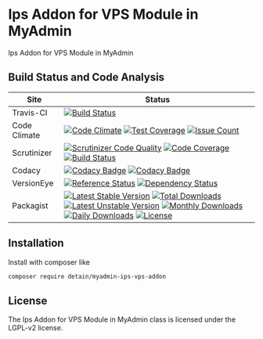 # Ips Addon for VPS Module in MyAdmin

Ips Addon for VPS Module in MyAdmin

## Build Status and Code Analysis

Site          | Status
--------------|---------------------------
Travis-CI     | [![Build Status](https://travis-ci.org/detain/myadmin-ips-vps-addon.svg?branch=master)](https://travis-ci.org/detain/myadmin-ips-vps-addon)
Code Climate  | [![Code Climate](https://codeclimate.com/github/detain/myadmin-ips-vps-addon/badges/gpa.svg)](https://codeclimate.com/github/detain/myadmin-ips-vps-addon) [![Test Coverage](https://codeclimate.com/github/detain/myadmin-ips-vps-addon/badges/coverage.svg)](https://codeclimate.com/github/detain/myadmin-ips-vps-addon/coverage) [![Issue Count](https://codeclimate.com/github/detain/myadmin-ips-vps-addon/badges/issue_count.svg)](https://codeclimate.com/github/detain/myadmin-ips-vps-addon)
Scrutinizer   | [![Scrutinizer Code Quality](https://scrutinizer-ci.com/g/detain/myadmin-ips-vps-addon/badges/quality-score.png?b=master)](https://scrutinizer-ci.com/g/detain/myadmin-ips-vps-addon/?branch=master) [![Code Coverage](https://scrutinizer-ci.com/g/detain/myadmin-ips-vps-addon/badges/coverage.png?b=master)](https://scrutinizer-ci.com/g/detain/myadmin-ips-vps-addon/?branch=master) [![Build Status](https://scrutinizer-ci.com/g/detain/myadmin-ips-vps-addon/badges/build.png?b=master)](https://scrutinizer-ci.com/g/detain/myadmin-ips-vps-addon/build-status/master)
Codacy        | [![Codacy Badge](https://api.codacy.com/project/badge/Grade/226251fc068f4fd5b4b4ef9a40011d06)](https://www.codacy.com/app/detain/myadmin-ips-vps-addon) [![Codacy Badge](https://api.codacy.com/project/badge/Coverage/25fa74eb74c947bf969602fcfe87e349)](https://www.codacy.com/app/detain/myadmin-ips-vps-addon?utm_source=github.com&utm_medium=referral&utm_content=detain/myadmin-ips-vps-addon&utm_campaign=Badge_Coverage)
VersionEye    | [![Reference Status](https://www.versioneye.com/php/detain:myadmin-ips-vps-addon/reference_badge.svg?style=flat)](https://www.versioneye.com/php/detain:myadmin-ips-vps-addon/references) [![Dependency Status](https://www.versioneye.com/user/projects/592f7318bafc5500414dfd2a/badge.svg?style=flat-square)](https://www.versioneye.com/user/projects/592f7318bafc5500414dfd2a)
Packagist     | [![Latest Stable Version](https://poser.pugx.org/detain/myadmin-ips-vps-addon/version)](https://packagist.org/packages/detain/myadmin-ips-vps-addon) [![Total Downloads](https://poser.pugx.org/detain/myadmin-ips-vps-addon/downloads)](https://packagist.org/packages/detain/myadmin-ips-vps-addon) [![Latest Unstable Version](https://poser.pugx.org/detain/myadmin-ips-vps-addon/v/unstable)](//packagist.org/packages/detain/myadmin-ips-vps-addon) [![Monthly Downloads](https://poser.pugx.org/detain/myadmin-ips-vps-addon/d/monthly)](https://packagist.org/packages/detain/myadmin-ips-vps-addon) [![Daily Downloads](https://poser.pugx.org/detain/myadmin-ips-vps-addon/d/daily)](https://packagist.org/packages/detain/myadmin-ips-vps-addon) [![License](https://poser.pugx.org/detain/myadmin-ips-vps-addon/license)](https://packagist.org/packages/detain/myadmin-ips-vps-addon)


## Installation

Install with composer like

```sh
composer require detain/myadmin-ips-vps-addon
```

## License

The Ips Addon for VPS Module in MyAdmin class is licensed under the LGPL-v2 license.

